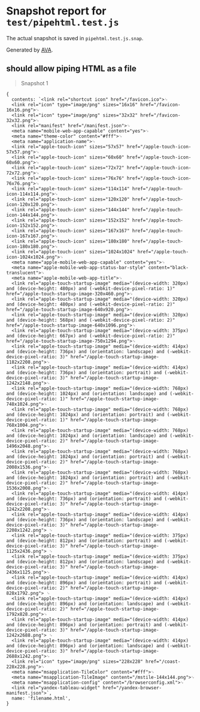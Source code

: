 # Snapshot report for `test/pipehtml.test.js`

The actual snapshot is saved in `pipehtml.test.js.snap`.

Generated by [AVA](https://ava.li).

## should allow piping HTML as a file

> Snapshot 1

    {
      contents: `<link rel="shortcut icon" href="/favicon.ico">␊
      <link rel="icon" type="image/png" sizes="16x16" href="/favicon-16x16.png">␊
      <link rel="icon" type="image/png" sizes="32x32" href="/favicon-32x32.png">␊
      <link rel="manifest" href="/manifest.json">␊
      <meta name="mobile-web-app-capable" content="yes">␊
      <meta name="theme-color" content="#fff">␊
      <meta name="application-name">␊
      <link rel="apple-touch-icon" sizes="57x57" href="/apple-touch-icon-57x57.png">␊
      <link rel="apple-touch-icon" sizes="60x60" href="/apple-touch-icon-60x60.png">␊
      <link rel="apple-touch-icon" sizes="72x72" href="/apple-touch-icon-72x72.png">␊
      <link rel="apple-touch-icon" sizes="76x76" href="/apple-touch-icon-76x76.png">␊
      <link rel="apple-touch-icon" sizes="114x114" href="/apple-touch-icon-114x114.png">␊
      <link rel="apple-touch-icon" sizes="120x120" href="/apple-touch-icon-120x120.png">␊
      <link rel="apple-touch-icon" sizes="144x144" href="/apple-touch-icon-144x144.png">␊
      <link rel="apple-touch-icon" sizes="152x152" href="/apple-touch-icon-152x152.png">␊
      <link rel="apple-touch-icon" sizes="167x167" href="/apple-touch-icon-167x167.png">␊
      <link rel="apple-touch-icon" sizes="180x180" href="/apple-touch-icon-180x180.png">␊
      <link rel="apple-touch-icon" sizes="1024x1024" href="/apple-touch-icon-1024x1024.png">␊
      <meta name="apple-mobile-web-app-capable" content="yes">␊
      <meta name="apple-mobile-web-app-status-bar-style" content="black-translucent">␊
      <meta name="apple-mobile-web-app-title">␊
      <link rel="apple-touch-startup-image" media="(device-width: 320px) and (device-height: 480px) and (-webkit-device-pixel-ratio: 1)" href="/apple-touch-startup-image-320x460.png">␊
      <link rel="apple-touch-startup-image" media="(device-width: 320px) and (device-height: 480px) and (-webkit-device-pixel-ratio: 2)" href="/apple-touch-startup-image-640x920.png">␊
      <link rel="apple-touch-startup-image" media="(device-width: 320px) and (device-height: 568px) and (-webkit-device-pixel-ratio: 2)" href="/apple-touch-startup-image-640x1096.png">␊
      <link rel="apple-touch-startup-image" media="(device-width: 375px) and (device-height: 667px) and (-webkit-device-pixel-ratio: 2)" href="/apple-touch-startup-image-750x1294.png">␊
      <link rel="apple-touch-startup-image" media="(device-width: 414px) and (device-height: 736px) and (orientation: landscape) and (-webkit-device-pixel-ratio: 3)" href="/apple-touch-startup-image-1182x2208.png">␊
      <link rel="apple-touch-startup-image" media="(device-width: 414px) and (device-height: 736px) and (orientation: portrait) and (-webkit-device-pixel-ratio: 3)" href="/apple-touch-startup-image-1242x2148.png">␊
      <link rel="apple-touch-startup-image" media="(device-width: 768px) and (device-height: 1024px) and (orientation: landscape) and (-webkit-device-pixel-ratio: 1)" href="/apple-touch-startup-image-748x1024.png">␊
      <link rel="apple-touch-startup-image" media="(device-width: 768px) and (device-height: 1024px) and (orientation: portrait) and (-webkit-device-pixel-ratio: 1)" href="/apple-touch-startup-image-768x1004.png">␊
      <link rel="apple-touch-startup-image" media="(device-width: 768px) and (device-height: 1024px) and (orientation: landscape) and (-webkit-device-pixel-ratio: 2)" href="/apple-touch-startup-image-1496x2048.png">␊
      <link rel="apple-touch-startup-image" media="(device-width: 768px) and (device-height: 1024px) and (orientation: portrait) and (-webkit-device-pixel-ratio: 2)" href="/apple-touch-startup-image-2008x1536.png">␊
      <link rel="apple-touch-startup-image" media="(device-width: 768px) and (device-height: 1024px) and (orientation: portrait) and (-webkit-device-pixel-ratio: 2)" href="/apple-touch-startup-image-1536x2008.png">␊
      <link rel="apple-touch-startup-image" media="(device-width: 414px) and (device-height: 736px) and (orientation: portrait) and (-webkit-device-pixel-ratio: 3)" href="/apple-touch-startup-image-1242x2208.png">␊
      <link rel="apple-touch-startup-image" media="(device-width: 414px) and (device-height: 736px) and (orientation: landscape) and (-webkit-device-pixel-ratio: 3)" href="/apple-touch-startup-image-2208x1242.png"> ␊
      <link rel="apple-touch-startup-image" media="(device-width: 375px) and (device-height: 812px) and (orientation: portrait) and (-webkit-device-pixel-ratio: 3)" href="/apple-touch-startup-image-1125x2436.png"> ␊
      <link rel="apple-touch-startup-image" media="(device-width: 375px) and (device-height: 812px) and (orientation: landscape) and (-webkit-device-pixel-ratio: 3)" href="/apple-touch-startup-image-2436x1125.png">␊
      <link rel="apple-touch-startup-image" media="(device-width: 414px) and (device-height: 896px) and (orientation: portrait) and (-webkit-device-pixel-ratio: 2)" href="/apple-touch-startup-image-828x1792.png"> ␊
      <link rel="apple-touch-startup-image" media="(device-width: 414px) and (device-height: 896px) and (orientation: landscape) and (-webkit-device-pixel-ratio: 2)" href="/apple-touch-startup-image-1792x828.png">␊
      <link rel="apple-touch-startup-image" media="(device-width: 414px) and (device-height: 896px) and (orientation: portrait) and (-webkit-device-pixel-ratio: 3)" href="/apple-touch-startup-image-1242x2688.png"> ␊
      <link rel="apple-touch-startup-image" media="(device-width: 414px) and (device-height: 896px) and (orientation: landscape) and (-webkit-device-pixel-ratio: 3)" href="/apple-touch-startup-image-2688x1242.png">␊
      <link rel="icon" type="image/png" sizes="228x228" href="/coast-228x228.png">␊
      <meta name="msapplication-TileColor" content="#fff">␊
      <meta name="msapplication-TileImage" content="/mstile-144x144.png">␊
      <meta name="msapplication-config" content="/browserconfig.xml">␊
      <link rel="yandex-tableau-widget" href="/yandex-browser-manifest.json">`,
      name: 'filename.html',
    }
